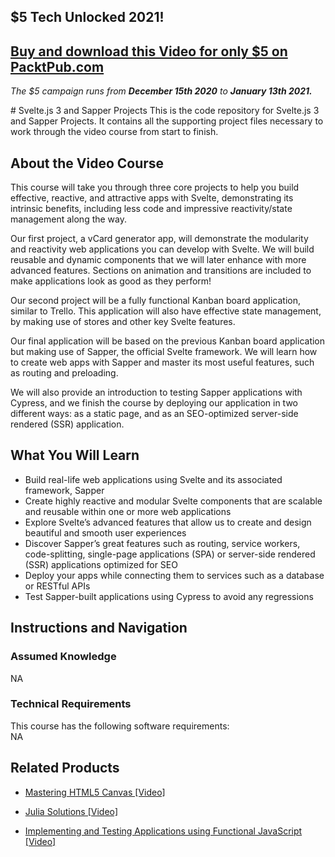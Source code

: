 ## $5 Tech Unlocked 2021!
[Buy and download this Video for only $5 on PacktPub.com](https://www.packtpub.com/product/svelte-js-3-and-sapper-projects-video/9781800204126)
-----
*The $5 campaign         runs from __December 15th 2020__ to __January 13th 2021.__*

﻿# Svelte.js 3 and Sapper Projects
This is the code repository for Svelte.js 3 and Sapper Projects. It contains all the supporting project files necessary to work through the video course from start to finish.

## About the Video Course
	
This course will take you through three core projects to help you build effective, reactive, and attractive apps with Svelte, demonstrating its intrinsic benefits, including less code and impressive reactivity/state management along the way.

Our first project, a vCard generator app, will demonstrate the modularity and reactivity web applications you can develop with Svelte. We will build reusable and dynamic components that we will later enhance with more advanced features. Sections on animation and transitions are included to make applications look as good as they perform!

Our second project will be a fully functional Kanban board application, similar to Trello. This application will also have effective state management, by making use of stores and other key Svelte features.

Our final application will be based on the previous Kanban board application but making use of Sapper, the official Svelte framework. We will learn how to create web apps with Sapper and master its most useful features, such as routing and preloading.

We will also provide an introduction to testing Sapper applications with Cypress, and we finish the course by deploying our application in two different ways: as a static page, and as an SEO-optimized server-side rendered (SSR) application.

<H2>What You Will Learn</H2>
<DIV class=book-info-will-learn-text>
<UL>
<LI>Build real-life web applications using Svelte and its associated framework, Sapper
<LI>Create highly reactive and modular Svelte components that are scalable and reusable within one or more web applications
<LI>Explore Svelte’s advanced features that allow us to create and design beautiful and smooth user experiences
<LI>Discover Sapper’s great features such as routing, service workers, code-splitting, single-page applications (SPA) or server-side rendered (SSR) applications optimized for SEO
<LI>Deploy your apps while connecting them to services such as a database or RESTful APIs
<LI>Test Sapper-built applications using Cypress to avoid any regressions </LI></UL></DIV>

## Instructions and Navigation
### Assumed Knowledge
NA
### Technical Requirements
This course has the following software requirements:<br/>
NA

## Related Products
* [Mastering HTML5 Canvas [Video]]()

* [Julia Solutions [Video]]()

* [Implementing and Testing Applications using Functional JavaScript [Video]]()

